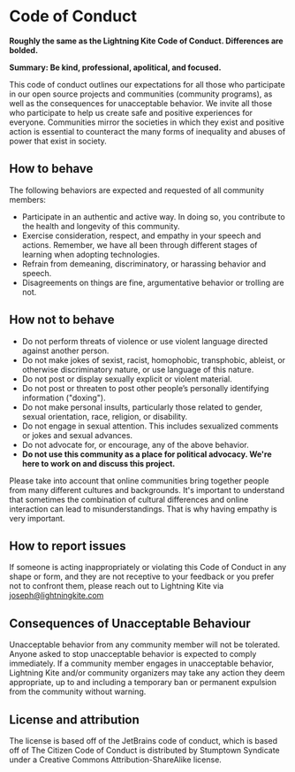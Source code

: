 # Code of Conduct

**Roughly the same as the Lightning Kite Code of Conduct.  Differences are bolded.**

**Summary: Be kind, professional, apolitical, and focused.**

This code of conduct outlines our expectations for all those who participate in our open source projects and communities (community programs), as well as the consequences for unacceptable behavior. We invite all those who participate to help us create safe and positive experiences for everyone. Communities mirror the societies in which they exist and positive action is essential to counteract the many forms of inequality and abuses of power that exist in society.

## How to behave

The following behaviors are expected and requested of all community members:

- Participate in an authentic and active way. In doing so, you contribute to the health and longevity of this community.
- Exercise consideration, respect, and empathy in your speech and actions. Remember, we have all been through different stages of learning when adopting technologies.
- Refrain from demeaning, discriminatory, or harassing behavior and speech.
- Disagreements on things are fine, argumentative behavior or trolling are not.

## How not to behave

- Do not perform threats of violence or use violent language directed against another person.
- Do not make jokes of sexist, racist, homophobic, transphobic, ableist, or otherwise discriminatory nature, or use language of this nature.
- Do not post or display sexually explicit or violent material.
- Do not post or threaten to post other people’s personally identifying information ("doxing").
- Do not make personal insults, particularly those related to gender, sexual orientation, race, religion, or disability.
- Do not engage in sexual attention. This includes sexualized comments or jokes and sexual advances.
- Do not advocate for, or encourage, any of the above behavior.
- **Do not use this community as a place for political advocacy.  We're here to work on and discuss this project.**

Please take into account that online communities bring together people from many different cultures and backgrounds. It's important to understand that sometimes the combination of cultural differences and online interaction can lead to misunderstandings. That is why having empathy is very important.

## How to report issues

If someone is acting inappropriately or violating this Code of Conduct in any shape or form, and they are not receptive to your feedback or you prefer not to confront them, please reach out to Lightning Kite via joseph@lightningkite.com

## Consequences of Unacceptable Behaviour

Unacceptable behavior from any community member will not be tolerated. Anyone asked to stop unacceptable behavior is expected to comply immediately. If a community member engages in unacceptable behavior, Lightning Kite and/or community organizers may take any action they deem appropriate, up to and including a temporary ban or permanent expulsion from the community without warning.

## License and attribution
The license is based off of the JetBrains code of conduct, which is based off of The Citizen Code of Conduct is distributed by Stumptown Syndicate under a Creative Commons Attribution-ShareAlike license.